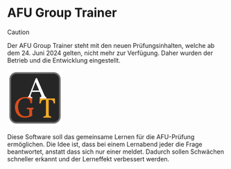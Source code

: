 # AFU Group Trainer

> [!CAUTION]
> Der AFU Group Trainer steht mit den neuen Prüfungsinhalten, welche ab dem 24. Juni 2024 gelten, nicht mehr zur Verfügung. Daher wurden der Betrieb und die Entwicklung eingestellt.

![Logo](assets/logo_128.png)

Diese Software soll das gemeinsame Lernen für die AFU-Prüfung ermöglichen. Die Idee ist, dass bei einem Lernabend jeder die Frage beantwortet, anstatt dass sich nur einer meldet. Dadurch sollen Schwächen schneller erkannt und der Lerneffekt verbessert werden.
